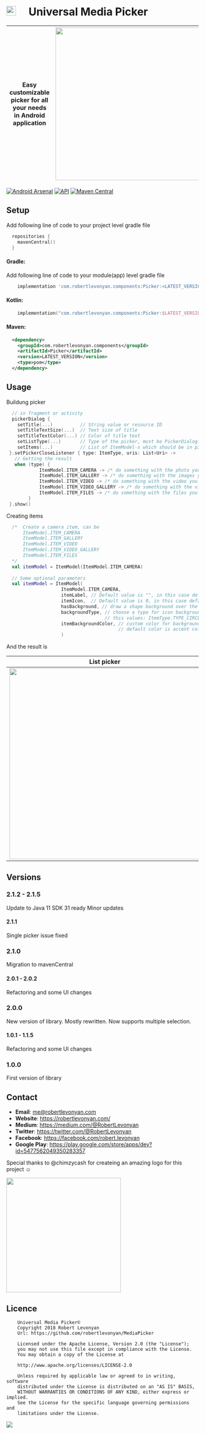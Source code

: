 # <img src="https://github.com/robertlevonyan/media-picker/blob/master/Images/logo.png"  width="25" height="25" /> &nbsp;&nbsp;&nbsp; Universal Media Picker

|Easy customizable picker for all your needs in Android application|<img src="https://github.com/robertlevonyan/MediaPicker/blob/master/Images/picker.png"  width="400" />|
|----------------------------------------------------------------------------------------------|-----------|

[![Android Arsenal](https://img.shields.io/badge/Android%20Arsenal-Universal%20Media%20Picker-yellow.svg?style=flat-square)](https://android-arsenal.com/details/1/6862) [![API](https://img.shields.io/badge/API-14%2B-yellow.svg?style=flat-square)](https://android-arsenal.com/api?level=14) [![Maven Central](https://maven-badges.herokuapp.com/maven-central/com.robertlevonyan.components/Picker/badge.svg)](https://maven-badges.herokuapp.com/maven-central/com.robertlevonyan.components/Picker)

## Setup

Add following line of code to your project level gradle file

```kotlin
  repositories {
    mavenCentral()
  }
```

#### Gradle:

Add following line of code to your module(app) level gradle file

```groovy
    implementation 'com.robertlevonyan.components:Picker:<LATEST_VERSION>'
```

#### Kotlin:

```kotlin
    implementation("com.robertlevonyan.components:Picker:$LATEST_VERSION")
```

#### Maven:

```xml
  <dependency>
    <groupId>com.robertlevonyan.components</groupId>
    <artifactId>Picker</artifactId>
    <version>LATEST_VERSION</version>
    <type>pom</type>
  </dependency>
```

## Usage

Buildung picker
```kotlin
  // in fragment or activity
  pickerDialog {
    setTitle(...)          // String value or resource ID
    setTitleTextSize(...)  // Text size of title
    setTitleTextColor(...) // Color of title text
    setListType(...)       // Type of the picker, must be PickerDialog.TYPE_LIST or PickerDialog.TYPE_Grid
    setItems(...)          // List of ItemModel-s which should be in picker
 }.setPickerCloseListener { type: ItemType, uris: List<Uri> ->
   // Getting the result
   when (type) {
            ItemModel.ITEM_CAMERA -> /* do something with the photo you've taken */
            ItemModel.ITEM_GALLERY -> /* do something with the images you've chosen */
            ItemModel.ITEM_VIDEO -> /* do something with the video you've recorded */
            ItemModel.ITEM_VIDEO_GALLERY -> /* do something with the videos you've chosen */
            ItemModel.ITEM_FILES -> /* do something with the files you've chosen */
        }
 }.show()
```

Creating items
```kotlin
  /*  Create a camera item, can be
      ItemModel.ITEM_CAMERA 
      ItemModel.ITEM_GALLERY
      ItemModel.ITEM_VIDEO
      ItemModel.ITEM_VIDEO_GALLERY 
      ItemModel.ITEM_FILES 
  */
  val itemModel = ItemModel(ItemModel.ITEM_CAMERA)
  
  // Some optional parameters
  val itemModel = ItemModel(
                    ItemModel.ITEM_CAMERA,
                    itemLabel, // Default value is "", in this case default text value will be set
                    itemIcon,  // Default value is 0, in this case default icon will be set
                    hasBackground, // draw a shape background over the icon, default value is true
                    backgroundType, // choose a type for icon background, only works if hasBackground is true, can have one of
                                    // this values: ItemType.TYPE_CIRCLE, ItemType.TYPE_SQUARE, ItemType.TYPE_ROUNDED_SQUARE
                    itemBackgroundColor, // custom color for background shape, only works if hasBackground is true, 
                                         // default color is accent color of your app
                    )
```

And the result is

|List picker                                            |Grid picker                                                |
|-------------------------------------------------------|-----------------------------------------------------------|
|<img src="https://github.com/robertlevonyan/media-picker/blob/master/Images/picker_list.jpg"  width="500" />|<img src="https://github.com/robertlevonyan/media-picker/blob/master/Images/picker_grid.jpg"  width="500" />|

## Versions

### 2.1.2 - 2.1.5

Update to Java 11
SDK 31 ready
Minor updates

#### 2.1.1

Single picker issue fixed

### 2.1.0

Migration to mavenCentral

#### 2.0.1 - 2.0.2

Refactoring and some UI changes

### 2.0.0

New version of library.
Mostly rewritten. Now supports multiple selection.

#### 1.0.1 - 1.1.5

Refactoring and some UI changes

### 1.0.0

First version of library

## Contact

- **Email**: me@robertlevonyan.com
- **Website**: https://robertlevonyan.com/
- **Medium**: https://medium.com/@RobertLevonyan
- **Twitter**: https://twitter.com/@RobertLevonyan
- **Facebook**: https://facebook.com/robert.levonyan
- **Google Play**: https://play.google.com/store/apps/dev?id=5477562049350283357

Special thanks to @chimzycash for createing an amazing logo for this project ☺️

<a href="https://www.buymeacoffee.com/robertlevonyan">
  <img src="https://github.com/robertlevonyan/media-picker/blob/master/Images/coffee.jpeg"  width="300" />
</a>


## Licence

```
    Universal Media Picker©
    Copyright 2018 Robert Levonyan
    Url: https://github.com/robertlevonyan/MediaPicker

    Licensed under the Apache License, Version 2.0 (the "License");
    you may not use this file except in compliance with the License.
    You may obtain a copy of the License at

    http://www.apache.org/licenses/LICENSE-2.0

    Unless required by applicable law or agreed to in writing, software
    distributed under the License is distributed on an "AS IS" BASIS,
    WITHOUT WARRANTIES OR CONDITIONS OF ANY KIND, either express or implied.
    See the License for the specific language governing permissions and
    limitations under the License.
```

<img src="https://github.com/robertlevonyan/media-picker/blob/master/Images/logo_title.png"/>
